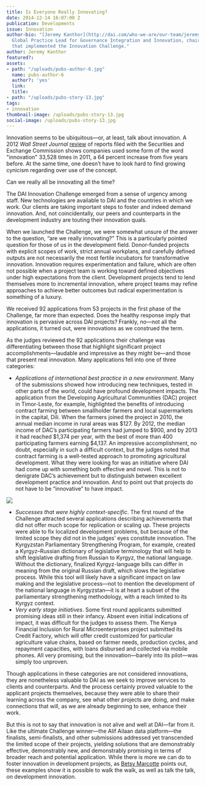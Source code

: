 ```yaml
---
title: Is Everyone Really Innovating?
date: 2014-12-14 16:07:00 Z
publication: Developments
issue: Innovation
author-bio: "[Jeremy Kanthor](http://dai.com/who-we-are/our-team/jeremy-kanthor),
  Global Practice Lead for Governance Integration and Innovation, chaired the committee
  that implemented the Innovation Challenge."
author: Jeremy Kanthor
featured?: 
assets:
- path: "/uploads/pubs-author-6.jpg"
  name: pubs-author-6
  author?: 'yes'
  link: 
  title: 
- path: "/uploads/pubs-story-13.jpg"
tags:
- innovation
thumbnail-image: /uploads/pubs-story-13.jpg
social-image: /uploads/pubs-story-13.jpg
---
```


Innovation seems to be ubiquitous—or, at least, talk about innovation. A 2012 *Wall Street Journal* [review](http://www.wsj.com/news/articles/SB10001424052702304791704577418250902309914?mg=reno64-wsj) of reports filed with the Securities and Exchange Commission shows companies used some form of the word "innovation" 33,528 times in 2011, a 64 percent increase from five years before. At the same time, one doesn’t have to look hard to find growing cynicism regarding over use of the concept.




Can we really all be innovating all the time?

The DAI Innovation Challenge emerged from a sense of urgency among staff. New technologies are available to DAI and the countries in which we work. Our clients are taking important steps to foster and indeed demand innovation. And, not coincidentally, our peers and counterparts in the development industry are touting their innovation quals.

When we launched the Challenge, we were somewhat unsure of the answer to the question, “are we really innovating?” This is a particularly pointed question for those of us in the development field. Donor-funded projects with explicit scopes of work, strict annual workplans, and carefully defined outputs are not necessarily the most fertile incubators for transformative innovation. Innovation requires experimentation and failure, which are often not possible when a project team is working toward defined objectives under high expectations from the client. Development projects tend to lend themselves more to incremental innovation, where project teams may refine approaches to achieve better outcomes but radical experimentation is something of a luxury. 

We received 92 applications from 53 projects in the first phase of the Challenge, far more than expected. Does the healthy response imply that innovation is pervasive across DAI projects? Frankly, no—not all the applications, it turned out, were innovations as we construed the term. 

As the judges reviewed the 92 applications their challenge was differentiating between those that highlight significant project accomplishments—laudable and impressive as they might be—and those that present real innovation. Many applications fell into one of three categories:

* *Applications of international best practice in a new environment*. Many of the submissions showed how introducing new techniques, tested in other parts of the world, could have profound development impacts. The application from the Developing Agricultural Communities (DAC) project in Timor-Leste, for example, highlighted the benefits of introducing contract farming between smallholder farmers and local supermarkets in the capital, Dili. When the farmers joined the project in 2010, the annual median income in rural areas was $127. By 2012, the median income of DAC’s participating farmers had jumped to $900, and by 2013 it had reached $1,374 per year, with the best of more than 400 participating farmers earning $4,137. An impressive accomplishment, no doubt, especially in such a difficult context, but the judges noted that contract farming is a well-tested approach to promoting agricultural development. What they were looking for was an initiative where DAI had come up with something both effective and novel. This is not to denigrate DAC’s achievement but to distinguish between excellent development practice and innovation. And to point out that projects do not have to be “innovative” to have impact.

<a href="/uploads/pubs-story-13.jpg" target="_blank"><img src="/uploads/pubs-story-13.jpg" /></a>

* *Successes that were highly context-specific*. The first round of the Challenge attracted several applications describing achievements that did not offer much scope for replication or scaling up. These projects were able to fix localized development problems, but because of the limited scope they did not in the judges’ eyes constitute innovation. The Kyrgyzstan Parliamentary Strengthening Program, for example, created a Kyrgyz–Russian dictionary of legislative terminology that will help to shift legislative drafting from Russian to Kyrgyz, the national language. Without the dictionary, finalized Kyrgyz-language bills can differ in meaning from the original Russian draft, which slows the legislative process. While this tool will likely have a significant impact on law making and the legislative process—not to mention the development of the national language in Kyrgyzstan—it is at heart a subset of the  parliamentary strengthening methodology, with a reach limited to its Kyrgyz context.
* *Very early stage initiatives*. Some first round applicants submitted promising ideas still in their infancy. Absent even initial indications of impact, it was difficult for the judges to assess them. The Kenya Financial Inclusion for Rural Microenterprises project submitted its Credit Factory, which will offer credit customized for particular agriculture value chains, based on farmer needs, production cycles, and repayment capacities, with loans disbursed and collected via mobile phones. All very promising, but the innovation—barely into its pilot—was simply too unproven.

Though applications in these categories are not considered innovations, they are nonetheless valuable to DAI as we seek to improve services to clients and counterparts. And the process certainly proved valuable to the applicant projects themselves, because they were able to share their learning across the company, see what other projects are doing, and make connections that will, as we are already beginning to see, enhance their work.

But this is not to say that innovation is not alive and well at DAI—far from it. Like the ultimate Challenge winner—the Alif Ailaan data platform—the finalists, semi-finalists, and other submissions addressed yet transcended the limited scope of their projects, yielding solutions that are demonstrably effective, demonstrably new, and demonstrably promising in terms of broader reach and potential application. While there is more we can do to foster innovation in development projects, as [Betsy Marcotte](/articles/dais-2014-innovation-challenge-lessons-and-legacy) points out, these examples show it is possible to walk the walk, as well as talk the talk, on development innovation.
